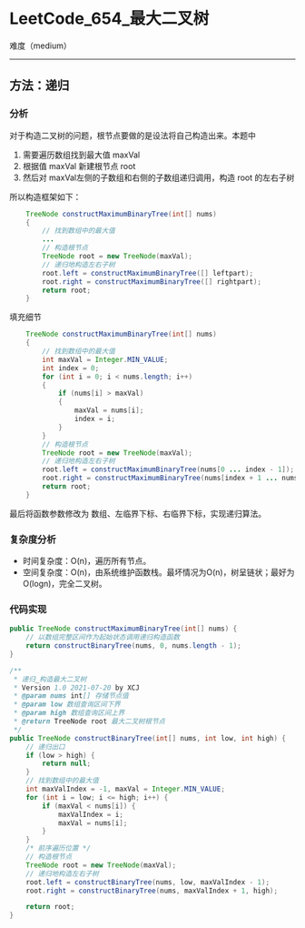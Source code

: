 # LeetCode_654_最大二叉树

难度（medium）

---

## 方法：递归

### 分析

对于构造二叉树的问题，根节点要做的是设法将自己构造出来。本题中

1. 需要遍历数组找到最大值 maxVal
2. 根据值 maxVal 新建根节点 root
3. 然后对 maxVal左侧的子数组和右侧的子数组递归调用，构造 root 的左右子树

所以构造框架如下：

~~~java
	TreeNode constructMaximumBinaryTree(int[] nums) 
	{
		// 找到数组中的最大值
		...
		// 构造根节点
		TreeNode root = new TreeNode(maxVal);
		// 递归地构造左右子树
		root.left = constructMaximumBinaryTree([] leftpart);
		root.right = constructMaximumBinaryTree([] rightpart);
		return root;
	}
~~~

填充细节

~~~java
	TreeNode constructMaximumBinaryTree(int[] nums) 
	{
		// 找到数组中的最大值
		int maxVal = Integer.MIN_VALUE;
		int index = 0;
		for (int i = 0; i < nums.length; i++)
		{
			if (nums[i] > maxVal)
			{
				maxVal = nums[i];
				index = i;
			}
		}
		// 构造根节点
		TreeNode root = new TreeNode(maxVal);
		// 递归地构造左右子树
		root.left = constructMaximumBinaryTree(nums[0 ... index - 1]);
		root.right = constructMaximumBinaryTree(nums[index + 1 ... nums.length - 1]);
		return root;
	}
~~~

最后将函数参数修改为 数组、左临界下标、右临界下标，实现递归算法。

### 复杂度分析

* 时间复杂度：O(n)，遍历所有节点。
* 空间复杂度：O(n)，由系统维护函数栈。最坏情况为O(n)，树呈链状；最好为O(logn)，完全二叉树。

### 代码实现

```java
public TreeNode constructMaximumBinaryTree(int[] nums) {
    // 以数组完整区间作为起始状态调用递归构造函数
    return constructBinaryTree(nums, 0, nums.length - 1);
}

/**
 * 递归_构造最大二叉树
 * Version 1.0 2021-07-20 by XCJ
 * @param nums int[] 存储节点值
 * @param low 数组查询区间下界
 * @param high 数组查询区间上界
 * @return TreeNode root 最大二叉树根节点
 */
public TreeNode constructBinaryTree(int[] nums, int low, int high) {
    // 递归出口
    if (low > high) {
        return null;
    }
    // 找到数组中的最大值
    int maxValIndex = -1, maxVal = Integer.MIN_VALUE;
    for (int i = low; i <= high; i++) {
        if (maxVal < nums[i]) {
            maxValIndex = i;
            maxVal = nums[i];
        }
    }
    /* 前序遍历位置 */
    // 构造根节点
    TreeNode root = new TreeNode(maxVal);
    // 递归地构造左右子树
    root.left = constructBinaryTree(nums, low, maxValIndex - 1);
    root.right = constructBinaryTree(nums, maxValIndex + 1, high);

    return root;
}
```